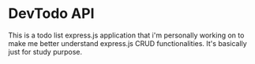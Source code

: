 # DevTodo API
This is a todo list express.js application that i'm personally working on to make me better understand express.js CRUD functionalities. It's basically just for study purpose. 
